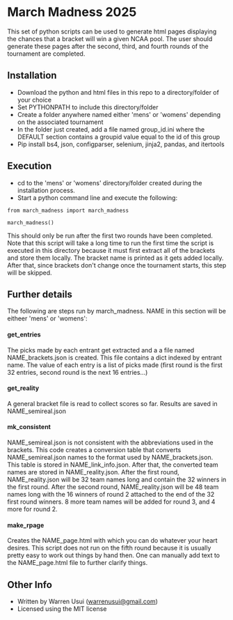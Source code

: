 # March Madness 2025

This set of python scripts can be used to generate html pages displaying the chances
that a bracket will win a given NCAA pool.  The user should generate these pages after
the second, third, and fourth rounds of the tournament are completed.

## Installation

- Download the python and html files in this repo to a directory/folder of your choice
- Set PYTHONPATH to include this directory/folder
- Create a folder anywhere named either 'mens' or 'womens' depending on the associated tournament
- In the folder just created, add a file named group_id.ini where the DEFAULT section contains a groupid value equal to the id of this group
- Pip install bs4, json, configparser, selenium, jinja2, pandas, and itertools

## Execution

- cd to the 'mens' or 'womens' directory/folder created during the installation process.
- Start a python command line and execute the following:

```
from march_madness import march_madness

march_madness()
```

This should only be run after the first two rounds have been completed.  Note that this script
will take a long time to run the first time the script is executed in this directory because
it must first extract all of the brackets and store them locally.  The bracket name is printed
as it gets added locally.  After that, since brackets don't change once the tournament starts,
this step will be skipped.

## Further details

The following are steps run by march_madness. NAME in this section will be eitheer 'mens' or 'womens':

#### get_entries

The picks made by each entrant get extracted and a a file named NAME_brackets.json is created.
This file contains a dict indexed by entrant name.  The value of each entry is a list of picks
made (first round is the first 32 entries, second round is the next 16 entries...)

#### get_reality

A general bracket file is read to collect scores so far.  Results are saved in NAME_semireal.json

#### mk_consistent

NAME_semireal.json is not consistent with the abbreviations used in the brackets.  This code creates
a conversion table that converts NAME_semireal.json names to the format used by NAME_brackets.json.
This table is stored in NAME_link_info.json.  After that, the converted team names are stored in
NAME_reality.json.  After the first round, NAME_reality.json will be 32 team names long and contain the
32 winners in the first round.  After the second round, NAME_reality.json will be 48 team names long
with the 16 winners of round 2 attached to the end of the 32 first round winners.  8 more team names
will be added for round 3, and 4 more for round 2.

#### make_rpage

Creates the NAME_page.html with which you can do whatever your heart desires.  This script does
not run on the fifth round because it is usually pretty easy to work out things by hand then.  One can
manually add text to the NAME_page.html file to further clarify things.

## Other Info

- Written by Warren Usui (warrenusui@gmail.com)
- Licensed using the MIT license
